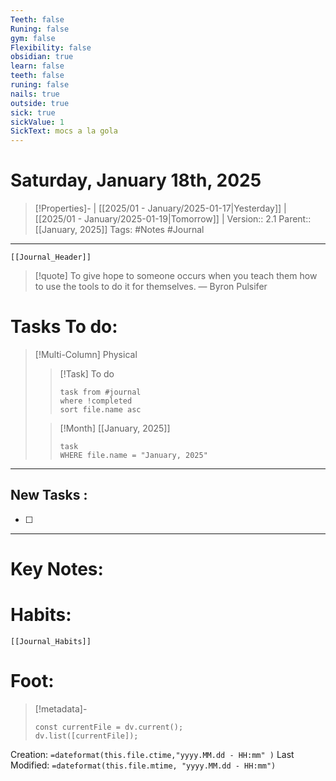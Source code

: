 ```yaml
---
Teeth: false
Runing: false
gym: false
Flexibility: false
obsidian: true
learn: false
teeth: false
runing: false
nails: true
outside: true
sick: true
sickValue: 1
SickText: mocs a la gola
---
```

# Saturday, January 18th, 2025
>[!Properties]- | [[2025/01 - January/2025-01-17|Yesterday]] | [[2025/01 - January/2025-01-19|Tomorrow]] | 
>Version:: 2.1
>Parent:: [[January, 2025]]
>Tags: #Notes #Journal 
***
```meta-bind-embed
[[Journal_Header]]
```
> [!quote] To give hope to someone occurs when you teach them how to use the tools to do it for themselves.
> — Byron Pulsifer
# Tasks To do:
>[!Multi-Column] Physical
>>[!Task] To do 
>>```dataview
>>task from #journal
>>where !completed
>>sort file.name asc
>>```
>
>>[!Month] [[January, 2025]]
>>```dataview
>>task
>>WHERE file.name = "January, 2025"
>>```
***
## New Tasks :
- [ ]
***

# Key Notes:


# Habits:
```meta-bind-embed
[[Journal_Habits]]
```
# Foot:

>[!metadata]- 
>```dataviewjs
>const currentFile = dv.current();
>dv.list([currentFile]);
>```
Creation:          `=dateformat(this.file.ctime,"yyyy.MM.dd - HH:mm" )`
Last Modified:  `=dateformat(this.file.mtime, "yyyy.MM.dd - HH:mm")`



